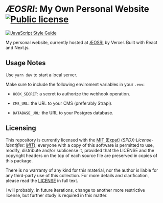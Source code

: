 <!--
  - Copyright (C) 2021, 2022 Matheus Fernandes Bigolin <mfrdrbigolin@disroot.org>
  - SPDX-License-Identifier: MIT
  -->

# *ÆOSRI*: My Own Personal Website [![Public license](https://img.shields.io/badge/MIT_(Expat)-yellow?logo=spdx&logoColor=white)](./LICENSE)

[![JavaScript Style Guide](https://cdn.rawgit.com/standard/standard/master/badge.svg)](https://github.com/standard/standard)

My        personal        website,        currently        hosted        at
[ÆOSRI](https://aeosri.vercel.app)   by  Vercel.    Built  with  React  and
Next.js.

## Usage Notes

Use `yarn dev` to start a local server.

Make sure to include the following enviroment variables in your `.env`:

* `HOOK_SECRET`: a secret to authorize the webhook operation.

* `CMS_URL`: the URL to your CMS (preferably Strapi).

* `DATABASE_URL`: the URL to your Postgres database.

## Licensing

This  repository is  currently licensed  with the  [MIT (Expat)](./LICENSE)
(*SPDX-License-Identifier:     [MIT](https://spdx.org/licenses/MIT.html)*);
everyone  with  a copy  of  this  software  is  permitted to  use,  modify,
distribute  and/or  sublicense  it,  provided  that  the  LICENSE  and  the
copyright headers on the top of each source file are preserved in copies of
this package.

There is  no warranty  of any  kind for  this material,  nor the  author is
liable for  any third-party use of  this collection.  For more  details and
clarification, please read the [LICENSE](./LICENSE) in full text.

I will probably,  in future iterations, change to  another more restrictive
license, but further study is required in this matter.

